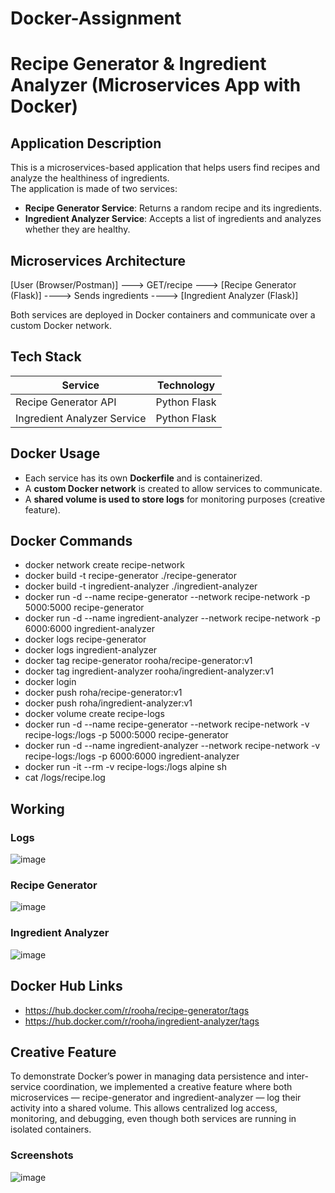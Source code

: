 # Docker-Assignment
# Recipe Generator & Ingredient Analyzer (Microservices App with Docker)

## Application Description
This is a microservices-based application that helps users find recipes and analyze the healthiness of ingredients.  
The application is made of two services:
- **Recipe Generator Service**: Returns a random recipe and its ingredients.
- **Ingredient Analyzer Service**: Accepts a list of ingredients and analyzes whether they are healthy.

## Microservices Architecture
[User (Browser/Postman)] ---> GET/recipe ---> [Recipe Generator (Flask)] ----> Sends ingredients ----> [Ingredient Analyzer (Flask)]

Both services are deployed in Docker containers and communicate over a custom Docker network.

## Tech Stack
|           Service           |  Technology  |
|-----------------------------|--------------|
| Recipe Generator API        | Python Flask |
| Ingredient Analyzer Service | Python Flask |

## Docker Usage
- Each service has its own **Dockerfile** and is containerized.
- A **custom Docker network** is created to allow services to communicate.
- A **shared volume is used to store logs** for monitoring purposes (creative feature).

## Docker Commands
- docker network create recipe-network
- docker build -t recipe-generator ./recipe-generator
- docker build -t ingredient-analyzer ./ingredient-analyzer
- docker run -d --name recipe-generator --network recipe-network -p 5000:5000 recipe-generator
- docker run -d --name ingredient-analyzer --network recipe-network -p 6000:6000 ingredient-analyzer
- docker logs recipe-generator
- docker logs ingredient-analyzer
- docker tag recipe-generator rooha/recipe-generator:v1
- docker tag ingredient-analyzer rooha/ingredient-analyzer:v1
- docker login
- docker push roha/recipe-generator:v1
- docker push roha/ingredient-analyzer:v1
- docker volume create recipe-logs
- docker run -d --name recipe-generator --network recipe-network -v recipe-logs:/logs -p 5000:5000 recipe-generator
- docker run -d --name ingredient-analyzer --network recipe-network -v recipe-logs:/logs -p 6000:6000 ingredient-analyzer
- docker run -it --rm -v recipe-logs:/logs alpine sh
- cat /logs/recipe.log

## Working
### Logs
![image](https://github.com/user-attachments/assets/88db95ff-6e80-45d9-8c6c-2fbd7b48604d)
### Recipe Generator
![image](https://github.com/user-attachments/assets/8d6fdb98-3edb-4321-ab28-80083fd7780f)
### Ingredient Analyzer
![image](https://github.com/user-attachments/assets/8bc06979-21ee-4f90-9fed-de846d00502a)

## Docker Hub Links
- https://hub.docker.com/r/rooha/recipe-generator/tags
- https://hub.docker.com/r/rooha/ingredient-analyzer/tags

## Creative Feature
To demonstrate Docker’s power in managing data persistence and inter-service coordination, we implemented a creative feature where both microservices — recipe-generator and ingredient-analyzer — log their activity into a shared volume. This allows centralized log access, monitoring, and debugging, even though both services are running in isolated containers.
### Screenshots
![image](https://github.com/user-attachments/assets/c80266ab-980a-43f0-912b-1ebd8faccaa4)
